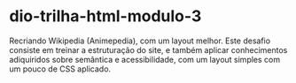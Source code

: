 # dio-trilha-html-modulo-3
Recriando Wikipedia (Animepedia), com um layout melhor.  Este desafio consiste em treinar a estruturação do site, e também aplicar conhecimentos adiquiridos sobre semântica e acessibilidade, com um layout simples com um pouco de CSS aplicado.
